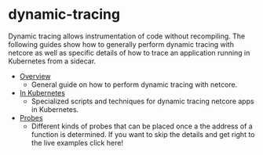 # dynamic-tracing

Dynamic tracing allows instrumentation of code without recompiling.  The following guides show how to generally perform dynamic tracing with netcore as well as specific details of how to trace an application running in Kubernetes from a sidecar.

- [Overview](./overview.md)
  - General guide on how to perform dynamic tracing with netcore.
- [In Kubernetes](./kubernetes.md)
  - Specialized scripts and techniques for dynamic tracing netcore apps in Kubernetes.
- [Probes](./probes.md)
  - Different kinds of probes that can be placed once a the address of a function is determined.  If you want to skip the details and get right to the live examples click here!